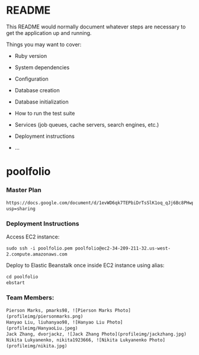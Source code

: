 # README

This README would normally document whatever steps are necessary to get the
application up and running.

Things you may want to cover:

* Ruby version

* System dependencies

* Configuration

* Database creation

* Database initialization

* How to run the test suite

* Services (job queues, cache servers, search engines, etc.)

* Deployment instructions

* ...
# poolfolio

### Master Plan
    https://docs.google.com/document/d/1evWD6qk7TEPbiDrTsSlK1oq_qJj6Bc8PHwp7SZ4WLc4/edit?usp=sharing
    
### Deployment Instructions
Access EC2 instance: 
```
sudo ssh -i poolfolio.pem poolfolio@ec2-34-209-211-32.us-west-2.compute.amazonaws.com 
```
Deploy to Elastic Beanstalk once inside EC2 instance using alias: 
```
cd poolfolio
ebstart
```
    
### Team Members:
    Pierson Marks, pmarks98, ![Pierson Marks Photo](profileimg/piersonmarks.png)
    Hanyao Liu, liuhanyao98, ![Hanyao Liu Photo](profileimg/HanyaoLiu.jpeg)
    Jack Zhang, dvorjackz, ![Jack Zhang Photo](profileimg/jackzhang.jpg)
    Nikita Lukyanenko, nikita1923666, ![Nikita Lukyanenko Photo](profileimg/nikita.jpg)
